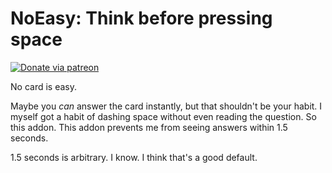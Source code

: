 # NoEasy: Think before pressing space

[![Donate via patreon](https://img.shields.io/badge/patreon-donate-green.svg)](https://www.patreon.com/trgk)

No card is easy.

Maybe you *can* answer the card instantly, but that shouldn't be your habit. I myself got a habit of dashing space without even reading the question.
So this addon. This addon prevents me from seeing answers within 1.5 seconds.

1.5 seconds is arbitrary. I know. I think that's a good default.
